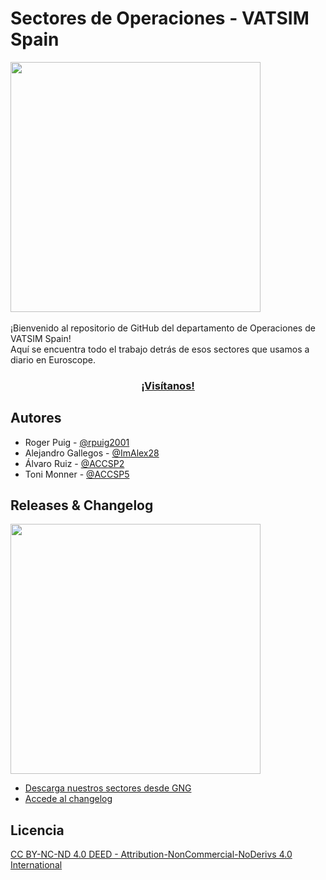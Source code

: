 # Sectores de Operaciones - VATSIM Spain
<img src="https://i.ibb.co/2Z7JJtK/White-Logo-ea89161722790689b4bf-1.png" width="400">
<br>
<br>
¡Bienvenido al repositorio de GitHub del departamento de Operaciones de VATSIM Spain! <br> Aquí se encuentra todo el trabajo detrás de esos sectores que usamos a diario en Euroscope.
 
<h3 align="center"><a href='https://vatsimspain.es'>¡Visítanos!</a></h3>

## Autores
 
- Roger Puig - [@rpuig2001](https://www.github.com/rpuig2001)
- Alejandro Gallegos - [@ImAlex28](https://www.github.com/ImAlex28)
- Álvaro Ruiz - [@ACCSP2](https://github.com/ACCSP2)
- Toni Monner - [@ACCSP5](https://github.com/ACCSP5)
 
## Releases & Changelog

 <img src="https://i.ibb.co/307Td1v/image.png" width="400">

 - <a href='https://files.aero-nav.com/LEXX'>Descarga nuestros sectores desde GNG</a>
 - <a href='https://docs.google.com/document/d/1t8Abxx8R0fpKQpqDan2SphetiTARFBUec7WPdNM3w7o/edit?usp=sharing'>Accede al changelog</a>

## Licencia
 
[CC BY-NC-ND 4.0 DEED - Attribution-NonCommercial-NoDerivs 4.0 International](https://creativecommons.org/licenses/by-nc-nd/4.0/)

